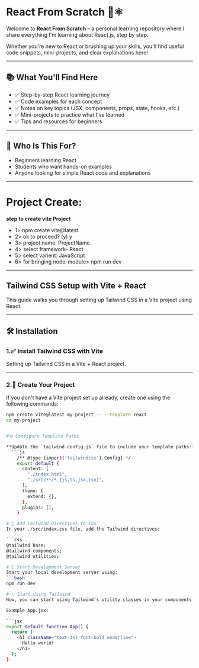 # React From Scratch 🧠⚛️

Welcome to **React From Scratch** – a personal learning repository where I share everything I'm learning about React.js, step by step.

Whether you're new to React or brushing up your skills, you'll find useful code snippets, mini-projects, and clear explanations here!

---

## 📚 What You'll Find Here

- ✅ Step-by-step React learning journey
- ✅ Code examples for each concept
- ✅ Notes on key topics (JSX, components, props, state, hooks, etc.)
- ✅ Mini-projects to practice what I've learned
- ✅ Tips and resources for beginners

---

## 🚀 Who Is This For?

- Beginners learning React
- Students who want hands-on examples
- Anyone looking for simple React code and explanations

---

# Project Create:

**step to create vite Project**

- 1> npm create vite@latest
- 2> ok to proceed? (y) y
- 3> project name: ProjectName
- 4> select framework- React
- 5> select varient: JavaScript
- 6> for bringing node-module> npm run dev

---

## Tailwind CSS Setup with Vite + React

This guide walks you through setting up Tailwind CSS in a Vite project using React.

---

## 🛠️ Installation

### 1.✅ Install Tailwind CSS with Vite

Setting up Tailwind CSS in a Vite + React project.

---

### 2.📁 Create Your Project

If you don't have a Vite project set up already, create one using the following commands:
```bash
npm create vite@latest my-project -- --template react
cd my-project


#⚙️ Configure Template Paths

**Update the `tailwind.config.js` file to include your template paths:**
  ```js
    /** @type {import('tailwindcss').Config} */
    export default {
      content: [
        "./index.html",
        "./src/**/*.{js,ts,jsx,tsx}",
      ],
      theme: {
        extend: {},
      },
      plugins: [],
    }

# 🎨 Add Tailwind Directives to CSS
In your ./src/index.css file, add the Tailwind directives:

```css
@tailwind base;
@tailwind components;
@tailwind utilities;

# 🚀 Start Development Server
Start your local development server using:
```bash
npm run dev

# 💡 Start Using Tailwind
Now, you can start using Tailwind’s utility classes in your components.

Example App.jsx:

```jsx
export default function App() { 
  return (
    <h1 className="text-3xl font-bold underline">
      Hello world!
    </h1>
  );
}



